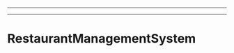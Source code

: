 -----
----------------------------------------------------------------------------------------------------
# RestaurantManagementSystem
